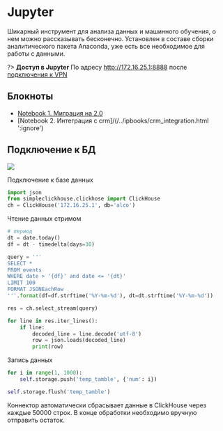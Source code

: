 # Jupyter

Шикарный инструмент для анализа данных и машинного обучения, о нем можно рассказывать бесконечно. Установлен в составе сборки аналитического пакета Anaconda, уже есть все необходимое для работы с данными.

?> **Доступ в Jupyter** По адресу http://172.16.25.1:8888 после [подключения к VPN](connect-vpn)

## Блокноты

* [Notebook 1. Миграция на 2.0](/../ipbooks/move_to_new_tables.html ':ignore')
* [Notebook 2. Интеграция с crm]/(/../ipbooks/crm_integration.html ':ignore')

## Подключение к БД

![](_media/jupyter/main.png)


Подключение к базе данных

```python
import json
from simpleclickhouse.clickhose import ClickHouse
ch = ClickHouse('172.16.25.1', db='alco')
```

Чтение данных стримом

```python
# период
dt = date.today()
df = dt - timedelta(days=30)

query = '''
SELECT *
FROM events
WHERE date > '{df}' and date <= '{dt}'
LIMIT 100
FORMAT JSONEachRow
'''.format(df=df.strftime('%Y-%m-%d'), dt=dt.strftime('%Y-%m-%d'))

res = ch.select_stream(query)

for line in res.iter_lines():
    if line:
        decoded_line = line.decode('utf-8')
        row = json.loads(decoded_line)
        print(row)

```

Запись данных

```python
for i in range(1, 1000):
	self.storage.push('temp_tamble', {'num': i})

self.storage.flush('temp_tamble')
```

Коннектор автоматически сбрасывает данные в ClickHouse через каждые 50000 строк. В конце обработки необходимо вручную отправить остаток.
